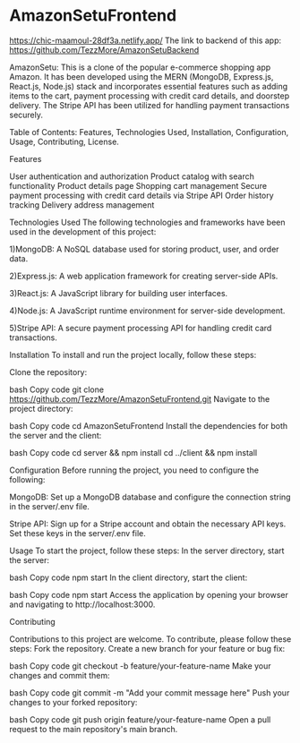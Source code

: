 # AmazonSetuFrontend
https://chic-maamoul-28df3a.netlify.app/
The link to backend of this app:
https://github.com/TezzMore/AmazonSetuBackend


AmazonSetu:
This is a clone of the popular e-commerce shopping app Amazon. It has been developed using the MERN (MongoDB, Express.js, React.js, Node.js) stack and incorporates essential features such as adding items to the cart, payment processing with credit card details, and doorstep delivery. The Stripe API has been utilized for handling payment transactions securely.



Table of Contents:
Features,
Technologies Used,
Installation,
Configuration,
Usage,
Contributing,
License.





Features


User authentication and authorization
Product catalog with search functionality
Product details page
Shopping cart management
Secure payment processing with credit card details via Stripe API
Order history tracking
Delivery address management






Technologies Used
The following technologies and frameworks have been used in the development of this project:

1)MongoDB: A NoSQL database used for storing product, user, and order data.

2)Express.js: A web application framework for creating server-side APIs.

3)React.js: A JavaScript library for building user interfaces.

4)Node.js: A JavaScript runtime environment for server-side development.

5)Stripe API: A secure payment processing API for handling credit card transactions.






Installation
To install and run the project locally, follow these steps:

Clone the repository:

bash
Copy code
git clone https://github.com/TezzMore/AmazonSetuFrontend.git
Navigate to the project directory:

bash
Copy code
cd AmazonSetuFrontend
Install the dependencies for both the server and the client:

bash
Copy code
cd server && npm install
cd ../client && npm install


Configuration
Before running the project, you need to configure the following:

MongoDB: Set up a MongoDB database and configure the connection string in the server/.env file.

Stripe API: Sign up for a Stripe account and obtain the necessary API keys. Set these keys in the server/.env file.






Usage
To start the project, follow these steps:
In the server directory, start the server:

bash
Copy code
npm start
In the client directory, start the client:

bash
Copy code
npm start
Access the application by opening your browser and navigating to http://localhost:3000.






Contributing

Contributions to this project are welcome. To contribute, please follow these steps:
Fork the repository.
Create a new branch for your feature or bug fix:

bash
Copy code
git checkout -b feature/your-feature-name
Make your changes and commit them:

bash
Copy code
git commit -m "Add your commit message here"
Push your changes to your forked repository:

bash
Copy code
git push origin feature/your-feature-name
Open a pull request to the main repository's main branch.
